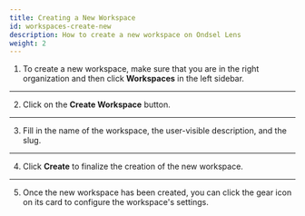 ```yaml
---
title: Creating a New Workspace
id: workspaces-create-new
description: How to create a new workspace on Ondsel Lens
weight: 2
---
```


1. To create a new workspace, make sure that you are in the right organization and then click **Workspaces** in the left sidebar.

---

2. Click on the **Create Workspace** button.

---

3. Fill in the name of the workspace, the user-visible description, and the slug.

---

4. Click **Create** to finalize the creation of the new workspace.

---

5. Once the new workspace has been created, you can click the gear icon on its card to configure the workspace's settings.

